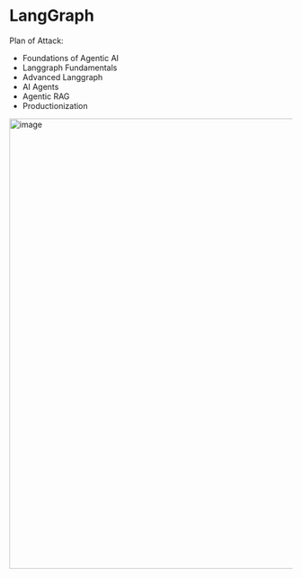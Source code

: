 # LangGraph

Plan of Attack: 
- Foundations of Agentic AI 
- Langgraph Fundamentals 
- Advanced Langgraph 
- AI Agents 
- Agentic RAG 
- Productionization

<img width="800" height="800" alt="image" src="https://github.com/user-attachments/assets/766af18b-99b3-4405-b329-ed61ef814e00" />
